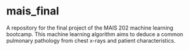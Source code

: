 # mais_final

A repository for the final project of the MAIS 202 machine learning bootcamp. This machine learning algorithm aims to deduce a common pulmonary pathology from chest x-rays and patient characteristics.
